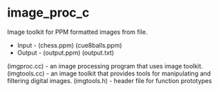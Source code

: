 # image_proc_c
Image toolkit for PPM formatted images from file.
+ Input - (chess.ppm)  (cue8balls.ppm) 
+ Output - (output.ppm) (output.txt) 

(imgproc.cc) - an image processing program that uses image toolkit.
(imgtools.cc) - an image toolkit that provides tools for manipulating and filtering digital images.
(imgtools.h) - header file for function prototypes

